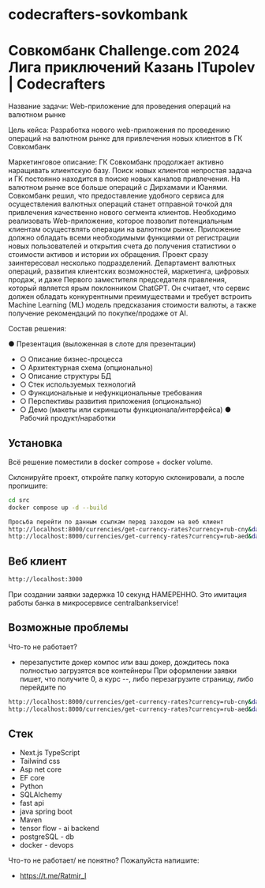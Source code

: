 # codecrafters-sovkombank


# Совкомбанк Challenge.com 2024 Лига приключений Казань ITupolev | Codecrafters


Название задачи: Web-приложение для проведения операций на валютном рынке

Цель кейса: Разработка нового web-приложения по проведению операций на валютном рынке для привлечения новых клиентов в ГК Совкомбанк

Маркетинговое описание: ГК Совкомбанк продолжает активно наращивать клиентскую базу. Поиск новых клиентов непростая задача и ГК постоянно находится в поиске новых каналов привлечения. На валютном рынке все больше операций с Дирхамами и Юанями. Совкомбанк решил, что предоставление удобного сервиса для осуществления валютных операций станет отправной точкой для привлечения качественно нового сегмента клиентов.
Необходимо реализовать Web-приложение, которое позволит потенциальным клиентам осуществлять операции на валютном рынке. Приложение должно обладать всеми необходимыми функциями от регистрации новых пользователей и открытия счета до получения статистики о стоимости активов и истории их обращения. 
Проект сразу заинтересовал несколько подразделений. Департамент валютных операций, развития клиентских возможностей, маркетинга, цифровых продаж, и даже Первого заместителя председателя правления, который является ярым поклонником ChatGPT. Он считает, что сервис должен обладать конкурентными преимуществами и требует встроить Machine Learning (ML) модель предсказания стоимости валюты, а также получение рекомендаций по покупке/продаже от AI. 

Состав решения: 

●	Презентация (выложенная в слоте для презентации)
-   ○	Описание бизнес-процесса
-   ○	Архитектурная схема (опционально)
-   ○	Описание структуры БД
-   ○	Стек используемых технологий
-   ○	Функциональные и нефункциональные требования
-   ○	Перспективы развития приложения (опционально)
-   ○	Демо (макеты или скриншоты функционала/интерфейса)
●	Рабочий продукт/наработки	

## Установка

Всё решение поместили в docker compose + docker volume.

Склонируйте проект, откройте папку которую склонировали, а после пропишите:

```sh
cd src
docker compose up -d --build
```

```sh
Просьба перейти по данным ссылкам перед заходом на веб клиент
http://localhost:8000/currencies/get-currency-rates?currency=rub-cny&days=1
http://localhost:8000/currencies/get-currency-rates?currency=rub-aed&days=1
```

## Веб клиент

```sh
http://localhost:3000
```

При создании заявки задержка 10 секунд НАМЕРЕННО. Это имитация работы банка в микросервисе centralbankservice!

## Возможные проблемы
Что-то не работает? 
- перезапустите докер компос или ваш докер, дождитесь пока полностью загрузятся все контейнеры
При оформлении заявки пишет, что получите 0, а курс --, либо перезагрузите страницу, либо перейдите по 
```sh
http://localhost:8000/currencies/get-currency-rates?currency=rub-cny&days=1
http://localhost:8000/currencies/get-currency-rates?currency=rub-aed&days=1
```

## Стек
- Next.js TypeScript
- Tailwind css 
- Asp net core
- EF core 
- Python
- SQLAlchemy
- fast api
- java spring boot
- Maven
- tensor flow - ai backend
- postgreSQL - db
- docker - devops

Что-то не работает/ не понятно? Пожалуйста напишите:
- https://t.me/Ratmir_I